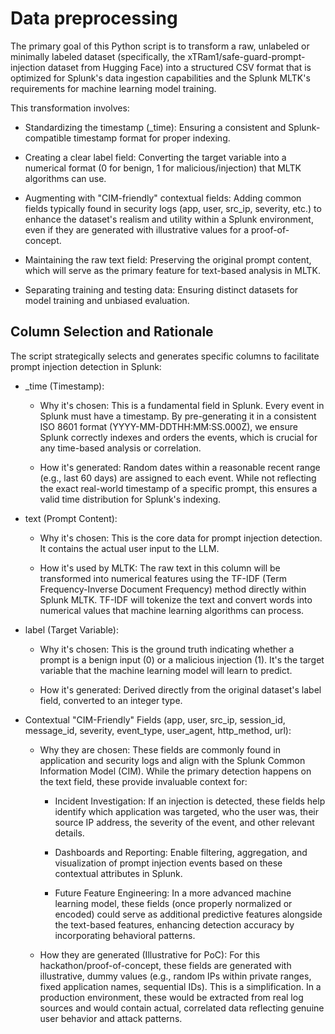 # Data preprocessing

The primary goal of this Python script is to transform a raw, unlabeled or minimally labeled dataset (specifically, the xTRam1/safe-guard-prompt-injection dataset from Hugging Face) into a structured CSV format that is optimized for Splunk's data ingestion capabilities and the Splunk MLTK's requirements for machine learning model training.

This transformation involves:

 - Standardizing the timestamp (_time): Ensuring a consistent and Splunk-compatible timestamp format for proper indexing.


 - Creating a clear label field: Converting the target variable into a numerical format (0 for benign, 1 for malicious/injection) that MLTK algorithms can use.


 - Augmenting with "CIM-friendly" contextual fields: Adding common fields typically found in security logs (app, user, src_ip, severity, etc.) to enhance the dataset's realism and utility within a Splunk environment, even if they are generated with illustrative values for a proof-of-concept.


 - Maintaining the raw text field: Preserving the original prompt content, which will serve as the primary feature for text-based analysis in MLTK.


 - Separating training and testing data: Ensuring distinct datasets for model training and unbiased evaluation.

## Column Selection and Rationale

The script strategically selects and generates specific columns to facilitate prompt injection detection in Splunk:

- _time (Timestamp):

  - Why it's chosen: This is a fundamental field in Splunk. Every event in Splunk must have a timestamp. By pre-generating it in a consistent ISO 8601 format (YYYY-MM-DDTHH:MM:SS.000Z), we ensure Splunk correctly indexes and orders the events, which is crucial for any time-based analysis or correlation.

  - How it's generated: Random dates within a reasonable recent range (e.g., last 60 days) are assigned to each event. While not reflecting the exact real-world timestamp of a specific prompt, this ensures a valid time distribution for Splunk's indexing.


- text (Prompt Content):

    - Why it's chosen: This is the core data for prompt injection detection. It contains the actual user input to the LLM.

    - How it's used by MLTK: The raw text in this column will be transformed into numerical features using the TF-IDF (Term Frequency-Inverse Document Frequency) method directly within Splunk MLTK. TF-IDF will tokenize the text and convert words into numerical values that machine learning algorithms can process.


- label (Target Variable):

    - Why it's chosen: This is the ground truth indicating whether a prompt is a benign input (0) or a malicious injection (1). It's the target variable that the machine learning model will learn to predict.

    - How it's generated: Derived directly from the original dataset's label field, converted to an integer type.


- Contextual "CIM-Friendly" Fields (app, user, src_ip, session_id, message_id, severity, event_type, user_agent, http_method, url):

    - Why they are chosen: These fields are commonly found in application and security logs and align with the Splunk Common Information Model (CIM). While the primary detection happens on the text field, these provide invaluable context for:

      - Incident Investigation: If an injection is detected, these fields help identify which application was targeted, who the user was, their source IP address, the severity of the event, and other relevant details.

      - Dashboards and Reporting: Enable filtering, aggregation, and visualization of prompt injection events based on these contextual attributes in Splunk.

      - Future Feature Engineering: In a more advanced machine learning model, these fields (once properly normalized or encoded) could serve as additional predictive features alongside the text-based features, enhancing detection accuracy by incorporating behavioral patterns.

    - How they are generated (Illustrative for PoC): For this hackathon/proof-of-concept, these fields are generated with illustrative, dummy values (e.g., random IPs within private ranges, fixed application names, sequential IDs). This is a simplification. In a production environment, these would be extracted from real log sources and would contain actual, correlated data reflecting genuine user behavior and attack patterns.

